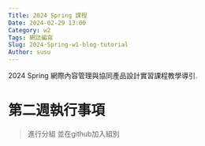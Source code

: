 ```yaml
---
Title: 2024 Spring 課程
Date: 2024-02-29 13:00
Category: w2
Tags: 網誌編寫
Slug: 2024-Spring-w1-blog-tutorial
Author: susu
---
```


2024 Spring 網際內容管理與協同產品設計實習課程教學導引.

<!-- PELICAN_END_SUMMARY -->

# 第二週執行事項
>進行分組 並在github加入組別
